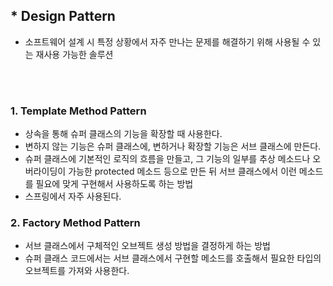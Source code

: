 ## * Design Pattern
- 소프트웨어 설계 시 특정 상황에서 자주 만나는 문제를 해결하기 위해 사용될 수 있는 재사용 가능한 솔루션
<br>
<br>

### 1. Template Method Pattern
- 상속을 통해 슈퍼 클래스의 기능을 확장할 때 사용한다.
- 변하지 않는 기능은 슈퍼 클래스에, 변하거나 확장할 기능은 서브 클래스에 만든다.
- 슈퍼 클래스에 기본적인 로직의 흐름을 만들고, 그 기능의 일부를 추상 메소드나 오버라이딩이 가능한 protected 메소드 등으로 만든 뒤 서브 클래스에서 이런 메소드를 필요에 맞게 구현해서 사용하도록 하는 방법 
- 스프링에서 자주 사용된다. 
### 2. Factory Method Pattern
- 서브 클래스에서 구체적인 오브젝트 생성 방법을 결정하게 하는 방법 
- 슈퍼 클래스 코드에서는 서브 클래스에서 구현할 메소드를 호출해서 필요한 타입의 오브젝트를 가져와 사용한다. 